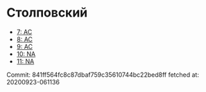# Столповский
- [7: AC](7.md)
- [8: AC](8.md)
- [9: AC](9.md)
- [10: NA](10.md)
- [11: NA](11.md)

Commit: 841ff564fc8c87dbaf759c35610744bc22bed8ff
 fetched at: 20200923-061136
